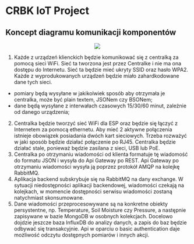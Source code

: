 # CRBK IoT Project

## Koncept diagramu komunikacji komponentów
<p align="center">
  <img src="https://github.com/Crovitz/crbk-project/blob/main/crbk-c0.png?raw=true" />

1. Każde z urządzeń klienckich będzie komunikować się z centralką za pomocą sieci WiFi. Sieć ta tworzona jest przez Centralke i nie ma ona dostępu do Internetu. Sieć ta będzie mieć ukryty SSID oraz hasło WPA2. Każde z wyprodukowanych urządzeń będzie miało zahardkodowane dane tych sieci.
- pomiary będą wysyłane w jakikolwiek sposób aby otrzymała je centralka, może być plain textem, JSONem czy BSONem;
- dane będą wysyłane z interwałach czasowych 15/30/60 minut, zależnie od danego urządzenia;
2. Centralka będzie tworzyć sieć WiFi dla ESP oraz będzie się łączyć z Internetem za pomocą ethernetu. Aby mieć 2 aktywne połączenia istnieje obowiązek posiadania dwóch kart sieciowych. Trzeba rozważyć w jaki sposób będzie działać połączenie po RJ45. Centralka będzie działać stale, ponieważ będzie zasilana z sieci, USB lub PoE.
3. Centralka po otrzymaniu wiadomości od klienta formatuje tę wiadomość do formatu JSON i wysyła do Api Gateway po REST. Api Gateway po otrzymaniu wiadomości wysyła ją poprzez protokół AMQP na kolejkę RabbitMQ.
4. Aplikacja backend subskrybuje się na RabbitMQ na dany exchange. W sytuacji niedostępności aplikacji backendowej, wiadomości czekają na kolejkach, w momencie dostępności serwisu wiadomości zostaną natychmiast skonsumowane.
5. Dane wiadomości przeprocesowywane są na konkretne obiekty persystentne, np. Temperature, Soil Moisture czy Pressure, a następnie zapisywane w bazie MongoDB w osobnych kolekcjach. Docelowo dojdzie jeszcze baza InfluxDB do analizy danych, a zapis do baz będzie odbywać się transakcyjnie. Api w oparciu o basic authentication daje możliwość odczytu dostępnych pomiarów i innych akcji.
</p>
